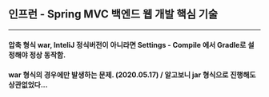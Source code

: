 ## 인프런 - Spring MVC 백엔드 웹 개발 핵심 기술
-----
#### 압축 형식 war, InteliJ 정식버전이 아니라면 Settings - Compile 에서 Gradle로 설정해야 정상 동작함.
#### war 형식의 경우에만 발생하는 문제. (2020.05.17) / 알고보니 jar 형식으로 진행해도 상관없었다...

